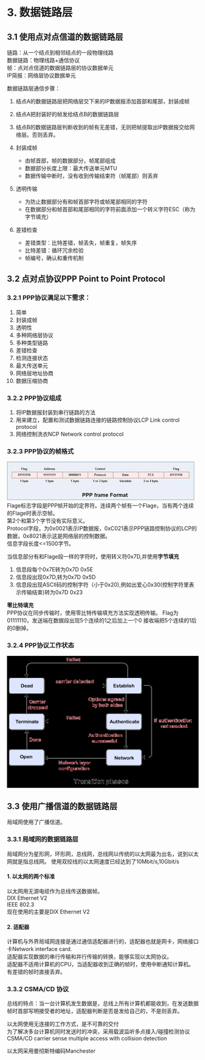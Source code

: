# 3. 数据链路层
## 3.1 使用点对点信道的数据链路层
链路：从一个结点到相邻结点的一段物理线路  
数据链路：物理线路+通信协议  
帧：点对点信道的数据链路层的协议数据单元  
IP简报：网络层协议数据单元

数据链路层通信步骤：
1. 结点A的数据链路层把网络层交下来的IP数据报添加首部和尾部，封装成帧
2. 结点A把封装好的帧发给结点B的数据链路层
3. 结点B的数据链路层判断收到的帧有无差错，无则把帧提取出IP数据报交给网络层。否则丢弃。

1. 封装成帧  
    - 由帧首部，帧的数据部分，帧尾部组成
    - 数据部分长度上限：最大传送单元MTU
    - 数据传输中断时，没有收到传输结束符（帧尾部）则丢弃
2. 透明传输  
    - 为防止数据部分有和帧首部字符或帧尾部相同的字符
    - 在数据部分和帧首部和尾部相同的字符前面添加一个转义字符ESC（称为字节填充）
3. 差错检查  
    - 差错类型：比特差错，帧丢失，帧重复，帧失序
    - 比特差错：循环冗余检验
    - 帧编号，确认和重传机制


## 3.2 点对点协议PPP Point to Point Protocol
### 3.2.1 PPP协议满足以下需求：
1. 简单
2. 封装成帧
3. 透明性
4. 多种网络层协议
5. 多种类型链路
6. 差错检查
7. 检测连接状态
8. 最大传送单元
9. 网络层地址协商
10. 数据压缩协商


### 3.2.2 PPP协议组成
1. 将IP数据报封装到串行链路的方法
2. 用来建立，配置和测试数据链路连接的链路控制协议LCP Link control protocol
3. 网络控制洗衣NCP Network control protocol

### 3.2.3 PPP协议的帧格式  
![picture 2](img/1602502068287.png)  
Flage标志字段是PPP帧开始的定界符。连续两个帧有一个Flage，当有两个连续的Flage时表示空帧。  
第2个和第3个字节没有实际意义。  
Protocol字段，为0x0021表示IP数据报，0xC021表示PPP链路控制协议的LCP的数据，0x8021表示这是网络层的控制数据。  
信息字段长度<=1500字节。

当信息部分有和Flage段一样的字符时，使用转义符0x7D,并使用**字节填充**
1. 信息段每个0x7E转为0x7D 0x5E
2. 信息段出现0x7D,转为0x7D 0x5D
3. 信息段出现ASCII码的控制字符（小于0x20),例如出爱心0x30(控制字符里表示传输结束)转为0x7D 0x23

**零比特填充**  
PPP协议在同步传输时，使用零比特传输填充方法实现透明传输。
Flag为01111110，发送端在数据段出现5个连续的1之后加上一个0
接收端把5个连续的1后的0删掉。

### 3.2.4 PPP协议工作状态
![picture 1](img/1602501921841.png)  


## 3.3 使用广播信道的数据链路层
局域网使用了广播信道。  

### 3.3.1 局域网的数据链路层
局域网分为星形网，环形网，总线网，总线网以传统的以太网最为出名，说到以太网就是指总线网。
使用双绞线的以太网速度已经达到了10Mbit/s,10Gbit/s 

#### 1. 以太网的两个标准
以太网用无源电缆作为总线传送数据帧。  
DIX Ethernet V2  
IEEE 802.3  
现在使用的主要是DIX Ethernet V2

#### 2. 适配器
计算机与外界局域网连接是通过通信适配器进行的，适配器也就是网卡，网络接口卡Network interface card.  
适配器实现数据的串行传输和并行传输的转换，能够实现以太网协议。  
适配器不适用计算机的CPU，当适配器收到正确的帧时，使用中断通知计算机。  
有差错的帧时直接丢弃。

### 3.3.2 CSMA/CD 协议
总线的特点：当一台计算机发生数据是，总线上所有计算机都能收到，在发送数据帧时首部写明接受者的地址，适配器判断是否是发给自己的，不是则丢弃。

以太网使用无连接的工作方式，是不可靠的交付  
为了解决多台计算机同时发送时的冲突，采用载波监听多点接入/碰撞检测协议CSMA/CD carrier sense multiple access with collision detection  

以太网采用曼彻斯特编码Manchester